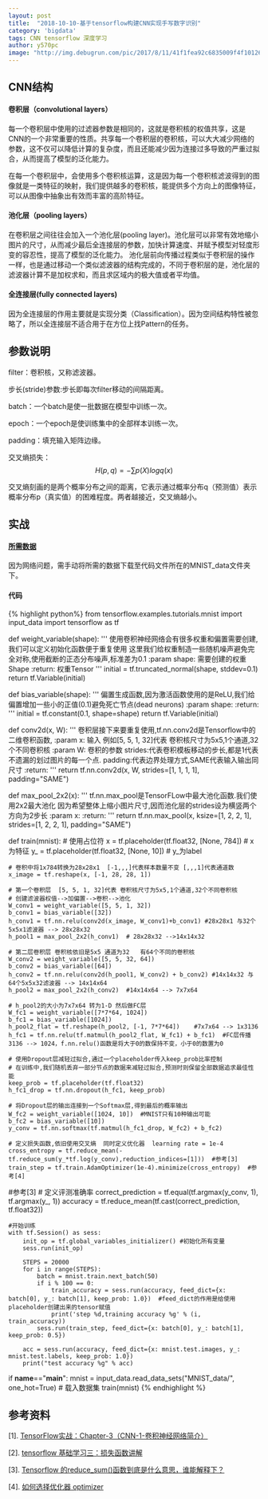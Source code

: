 ```yaml
---
layout: post
title:  "2018-10-10-基于tensorflow构建CNN实现手写数字识别"
category: 'bigdata'
tags: CNN tensorflow 深度学习
author: y570pc
image: "http://img.debugrun.com/pic/2017/8/11/41f1fea92c6835009f4f10126c8a051d.png"
---
```



## CNN结构

#### 卷积层（convolutional layers）

每一个卷积层中使用的过滤器参数是相同的，这就是卷积核的权值共享，这是CNN的一个非常重要的性质。共享每一个卷积层的卷积核，可以大大减少网络的参数，这不仅可以降低计算的复杂度，而且还能减少因为连接过多导致的严重过拟合，从而提高了模型的泛化能力。

在每一个卷积层中，会使用多个卷积核运算，这是因为每一个卷积核滤波得到的图像就是一类特征的映射，我们提供越多的卷积核，能提供多个方向上的图像特征，可以从图像中抽象出有效而丰富的高阶特征。 

#### 池化层（pooling layers）

在卷积层之间往往会加入一个池化层(pooling layer)。池化层可以非常有效地缩小图片的尺寸，从而减少最后全连接层的参数，加快计算速度、并赋予模型对轻度形变的容忍性，提高了模型的泛化能力。
池化层前向传播过程类似于卷积层的操作一样，也是通过移动一个类似滤波器的结构完成的，不同于卷积层的是，池化层的滤波器计算不是加权求和，而且求区域内的极大值或者平均值。

#### 全连接层(fully connected layers)

因为全连接层的作用主要就是实现分类（Classification）。因为空间结构特性被忽略了，所以全连接层不适合用于在方位上找Pattern的任务。

## 参数说明

filter：卷积核，又称滤波器。

步长(stride)参数:步长即每次filter移动的间隔距离。

batch：一个batch是使一批数据在模型中训练一次。

epoch：一个epoch是使训练集中的全部样本训练一次。

padding：填充输入矩阵边缘。

交叉熵损失：
$$
H(p,q)=-\sum p(X)logq(x)
$$

交叉熵刻画的是两个概率分布之间的距离，它表示通过概率分布q（预测值）表示概率分布p（真实值）的困难程度。两者越接近，交叉熵越小。

## 实战

#### [所需数据](http://yann.lecun.com/exdb/mnist/)

因为网络问题，需手动将所需的数据下载至代码文件所在的MNIST_data文件夹下。


#### 代码
{% highlight python%}
from tensorflow.examples.tutorials.mnist import input_data
import tensorflow as tf


def weight_variable(shape):
    '''
    使用卷积神经网络会有很多权重和偏置需要创建,我们可以定义初始化函数便于重复使用
    这里我们给权重制造一些随机噪声避免完全对称,使用截断的正态分布噪声,标准差为0.1
    :param shape: 需要创建的权重Shape
    :return: 权重Tensor
    '''
    initial = tf.truncated_normal(shape, stddev=0.1)
    return tf.Variable(initial)


def bias_variable(shape):
    '''
    偏置生成函数,因为激活函数使用的是ReLU,我们给偏置增加一些小的正值(0.1)避免死亡节点(dead neurons)
    :param shape:
    :return:
    '''
    initial = tf.constant(0.1, shape=shape)
    return tf.Variable(initial)


def conv2d(x, W):
    '''
    卷积层接下来要重复使用,tf.nn.conv2d是Tensorflow中的二维卷积函数,
    :param x: 输入 例如[5, 5, 1, 32]代表 卷积核尺寸为5x5,1个通道,32个不同卷积核
    :param W: 卷积的参数
        strides:代表卷积模板移动的步长,都是1代表不遗漏的划过图片的每一个点.
        padding:代表边界处理方式,SAME代表输入输出同尺寸
    :return:
    '''
    return tf.nn.conv2d(x, W, strides=[1, 1, 1, 1], padding="SAME")


def max_pool_2x2(x):
    '''
    tf.nn.max_pool是TensorFLow中最大池化函数.我们使用2x2最大池化
    因为希望整体上缩小图片尺寸,因而池化层的strides设为横竖两个方向为2步长
    :param x:
    :return:
    '''
    return tf.nn.max_pool(x, ksize=[1, 2, 2, 1], strides=[1, 2, 2, 1], padding="SAME")


def train(mnist):
    # 使用占位符
    x = tf.placeholder(tf.float32, [None, 784])     # x为特征
    y_ = tf.placeholder(tf.float32, [None, 10])     # y_为label

    # 卷积中将1x784转换为28x28x1  [-1,,,]代表样本数量不变 [,,,1]代表通道数
    x_image = tf.reshape(x, [-1, 28, 28, 1])

    # 第一个卷积层  [5, 5, 1, 32]代表 卷积核尺寸为5x5,1个通道,32个不同卷积核
    # 创建滤波器权值-->加偏置-->卷积-->池化
    W_conv1 = weight_variable([5, 5, 1, 32])
    b_conv1 = bias_variable([32])
    h_conv1 = tf.nn.relu(conv2d(x_image, W_conv1)+b_conv1) #28x28x1 与32个5x5x1滤波器 --> 28x28x32
    h_pool1 = max_pool_2x2(h_conv1)  # 28x28x32 -->14x14x32

    # 第二层卷积层 卷积核依旧是5x5 通道为32   有64个不同的卷积核
    W_conv2 = weight_variable([5, 5, 32, 64])
    b_conv2 = bias_variable([64])
    h_conv2 = tf.nn.relu(conv2d(h_pool1, W_conv2) + b_conv2) #14x14x32 与64个5x5x32滤波器 --> 14x14x64
    h_pool2 = max_pool_2x2(h_conv2)  #14x14x64 --> 7x7x64

    # h_pool2的大小为7x7x64 转为1-D 然后做FC层
    W_fc1 = weight_variable([7*7*64, 1024])
    b_fc1 = bias_variable([1024])
    h_pool2_flat = tf.reshape(h_pool2, [-1, 7*7*64])    #7x7x64 --> 1x3136
    h_fc1 = tf.nn.relu(tf.matmul(h_pool2_flat, W_fc1) + b_fc1)  #FC层传播 3136 --> 1024，f.nn.relu()函数是将大于0的数保持不变，小于0的数置为0

    # 使用Dropout层减轻过拟合,通过一个placeholder传入keep_prob比率控制
    # 在训练中,我们随机丢弃一部分节点的数据来减轻过拟合,预测时则保留全部数据追求最佳性能
    keep_prob = tf.placeholder(tf.float32)
    h_fc1_drop = tf.nn.dropout(h_fc1, keep_prob)

    # 将Dropout层的输出连接到一个Softmax层,得到最后的概率输出
    W_fc2 = weight_variable([1024, 10])  #MNIST只有10种输出可能
    b_fc2 = bias_variable([10])
    y_conv = tf.nn.softmax(tf.matmul(h_fc1_drop, W_fc2) + b_fc2)

    # 定义损失函数,依旧使用交叉熵  同时定义优化器  learning rate = 1e-4
    cross_entropy = tf.reduce_mean(-tf.reduce_sum(y_*tf.log(y_conv),reduction_indices=[1]))  #参考[3]
    train_step = tf.train.AdamOptimizer(1e-4).minimize(cross_entropy)  #参考[4]
#参考[3]
    # 定义评测准确率
    correct_prediction = tf.equal(tf.argmax(y_conv, 1), tf.argmax(y_, 1))
    accuracy = tf.reduce_mean(tf.cast(correct_prediction, tf.float32))

    #开始训练
    with tf.Session() as sess:
        init_op = tf.global_variables_initializer() #初始化所有变量
        sess.run(init_op)

        STEPS = 20000
        for i in range(STEPS):
            batch = mnist.train.next_batch(50)
            if i % 100 == 0:
                train_accuracy = sess.run(accuracy, feed_dict={x: batch[0], y_: batch[1], keep_prob: 1.0})  #feed_dict的作用是给使用placeholder创建出来的tensor赋值
                print('step %d,training accuracy %g' % (i, train_accuracy))
            sess.run(train_step, feed_dict={x: batch[0], y_: batch[1], keep_prob: 0.5})

        acc = sess.run(accuracy, feed_dict={x: mnist.test.images, y_: mnist.test.labels, keep_prob: 1.0})
        print("test accuracy %g" % acc)



if __name__=="__main__":
    mnist = input_data.read_data_sets("MNIST_data/", one_hot=True) # 载入数据集
    train(mnist)
{% endhighlight %}

## 参考资料
[1]. [TensorFlow实战：Chapter-3（CNN-1-卷积神经网络简介）](https://blog.csdn.net/u011974639/article/details/75363565)

[2]. [tensorflow 基础学习三：损失函数讲解](https://www.cnblogs.com/hypnus-ly/p/8047214.html)

[3]. [Tensorflow 的reduce_sum()函数到底是什么意思，谁能解释下？](https://www.zhihu.com/question/51325408)

[4]. [如何选择优化器 optimizer](https://blog.csdn.net/aliceyangxi1987/article/details/73210204)